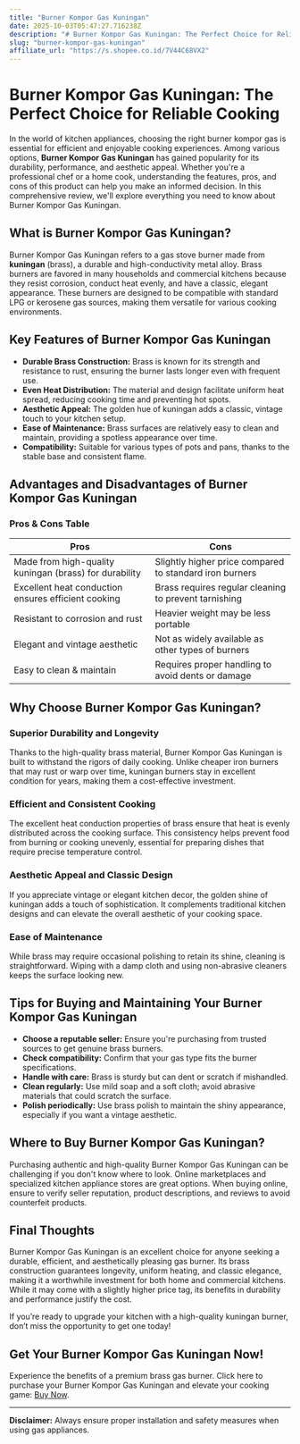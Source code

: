 ```yaml
---
title: "Burner Kompor Gas Kuningan"
date: 2025-10-03T05:47:27.716238Z
description: "# Burner Kompor Gas Kuningan: The Perfect Choice for Reliable Cooking..."
slug: "burner-kompor-gas-kuningan"
affiliate_url: "https://s.shopee.co.id/7V44C68VX2"
---
```

# Burner Kompor Gas Kuningan: The Perfect Choice for Reliable Cooking

In the world of kitchen appliances, choosing the right burner kompor gas is essential for efficient and enjoyable cooking experiences. Among various options, **Burner Kompor Gas Kuningan** has gained popularity for its durability, performance, and aesthetic appeal. Whether you're a professional chef or a home cook, understanding the features, pros, and cons of this product can help you make an informed decision. In this comprehensive review, we'll explore everything you need to know about Burner Kompor Gas Kuningan.

## What is Burner Kompor Gas Kuningan?

Burner Kompor Gas Kuningan refers to a gas stove burner made from **kuningan** (brass), a durable and high-conductivity metal alloy. Brass burners are favored in many households and commercial kitchens because they resist corrosion, conduct heat evenly, and have a classic, elegant appearance. These burners are designed to be compatible with standard LPG or kerosene gas sources, making them versatile for various cooking environments.

## Key Features of Burner Kompor Gas Kuningan

- **Durable Brass Construction:** Brass is known for its strength and resistance to rust, ensuring the burner lasts longer even with frequent use.
- **Even Heat Distribution:** The material and design facilitate uniform heat spread, reducing cooking time and preventing hot spots.
- **Aesthetic Appeal:** The golden hue of kuningan adds a classic, vintage touch to your kitchen setup.
- **Ease of Maintenance:** Brass surfaces are relatively easy to clean and maintain, providing a spotless appearance over time.
- **Compatibility:** Suitable for various types of pots and pans, thanks to the stable base and consistent flame.

## Advantages and Disadvantages of Burner Kompor Gas Kuningan

### Pros & Cons Table

| Pros | Cons |
| --- | --- |
| Made from high-quality kuningan (brass) for durability | Slightly higher price compared to standard iron burners |
| Excellent heat conduction ensures efficient cooking | Brass requires regular cleaning to prevent tarnishing |
| Resistant to corrosion and rust | Heavier weight may be less portable |
| Elegant and vintage aesthetic | Not as widely available as other types of burners |
| Easy to clean & maintain | Requires proper handling to avoid dents or damage |

## Why Choose Burner Kompor Gas Kuningan?

### Superior Durability and Longevity

Thanks to the high-quality brass material, Burner Kompor Gas Kuningan is built to withstand the rigors of daily cooking. Unlike cheaper iron burners that may rust or warp over time, kuningan burners stay in excellent condition for years, making them a cost-effective investment.

### Efficient and Consistent Cooking

The excellent heat conduction properties of brass ensure that heat is evenly distributed across the cooking surface. This consistency helps prevent food from burning or cooking unevenly, essential for preparing dishes that require precise temperature control.

### Aesthetic Appeal and Classic Design

If you appreciate vintage or elegant kitchen decor, the golden shine of kuningan adds a touch of sophistication. It complements traditional kitchen designs and can elevate the overall aesthetic of your cooking space.

### Ease of Maintenance

While brass may require occasional polishing to retain its shine, cleaning is straightforward. Wiping with a damp cloth and using non-abrasive cleaners keeps the surface looking new.

## Tips for Buying and Maintaining Your Burner Kompor Gas Kuningan

- **Choose a reputable seller:** Ensure you're purchasing from trusted sources to get genuine brass burners.
- **Check compatibility:** Confirm that your gas type fits the burner specifications.
- **Handle with care:** Brass is sturdy but can dent or scratch if mishandled.
- **Clean regularly:** Use mild soap and a soft cloth; avoid abrasive materials that could scratch the surface.
- **Polish periodically:** Use brass polish to maintain the shiny appearance, especially if you want a vintage aesthetic.

## Where to Buy Burner Kompor Gas Kuningan?

Purchasing authentic and high-quality Burner Kompor Gas Kuningan can be challenging if you don't know where to look. Online marketplaces and specialized kitchen appliance stores are great options. When buying online, ensure to verify seller reputation, product descriptions, and reviews to avoid counterfeit products.

## Final Thoughts

Burner Kompor Gas Kuningan is an excellent choice for anyone seeking a durable, efficient, and aesthetically pleasing gas burner. Its brass construction guarantees longevity, uniform heating, and classic elegance, making it a worthwhile investment for both home and commercial kitchens. While it may come with a slightly higher price tag, its benefits in durability and performance justify the cost.

If you’re ready to upgrade your kitchen with a high-quality kuningan burner, don’t miss the opportunity to get one today!

## Get Your Burner Kompor Gas Kuningan Now!

Experience the benefits of a premium brass gas burner. Click here to purchase your Burner Kompor Gas Kuningan and elevate your cooking game: [Buy Now](https://s.shopee.co.id/7V44C68VX2).

---

**Disclaimer:** Always ensure proper installation and safety measures when using gas appliances.